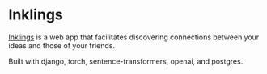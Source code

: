 # Inklings

[Inklings](https://www.inklings.app) is a web app that facilitates discovering connections between your ideas and those of your friends.

Built with django, torch, sentence-transformers, openai, and postgres.
